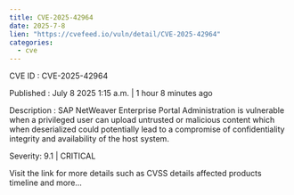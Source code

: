 ```yaml
--- 
title: CVE-2025-42964
date: 2025-7-8
lien: "https://cvefeed.io/vuln/detail/CVE-2025-42964"
categories:
  - cve
---
```


CVE ID : CVE-2025-42964

Published :  July 8
2025
1:15 a.m. | 1 hour
8 minutes ago

Description : SAP NetWeaver Enterprise Portal Administration is vulnerable when a privileged user can upload untrusted or malicious content which
when deserialized
could potentially lead to a compromise of confidentiality
integrity
and availability of the host system.

Severity: 9.1 | CRITICAL

Visit the link for more details
such as CVSS details
affected products
timeline
and more...
